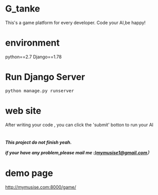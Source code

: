 # G_tanke
This's a game platform for every developer.
Code your AI,be happy!

# environment
python==2.7 Django==1.78

# Run Django Server
<pre>
python manage.py runserver 
</pre>
# web site
After writing your code , you can click the 'submit' botton to run your AI 
# 
<h5>This project do not finish yeah.<p>if your have any problem,please mail me :)<a href="mailto:mymusise1@gmail.com?subject=selenium&amp;body=HI，mymusise.">mymusise1@gmail.com</a>）</p></h5>

# demo page
<a href='http://mymusise.com:8000/game/'>http://mymusise.com:8000/game/<a>
